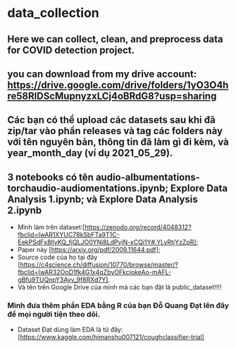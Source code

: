 # data_collection
## Here we can collect, clean, and preprocess data for COVID detection project.
## you can download from my drive account: https://drive.google.com/drive/folders/1yO3O4hre58RlDScMupnyzxLCj4oBRdG8?usp=sharing
## Các bạn có thể upload các datasets sau khi đã zip/tar vào phần releases và tag các folders này với tên nguyên bản, thông tin đã làm gì đi kèm, và year_month_day (ví dụ 2021_05_29).
## 3 notebooks có tên audio-albumentations-torchaudio-audiomentations.ipynb; Explore Data Analysis 1.ipynb; và Explore Data Analysis 2.ipynb 
* Mình làm trên dataset:[https://zenodo.org/record/4048312?fbclid=IwAR1XYUC78kSbFTa9T1C-EekPSdFx8llyKQ_fjQLJO0YNi8LdPvjN-xCQi1Y#.YLyRtjYzZpR]; 
* Paper này [https://arxiv.org/pdf/2009.11644.pdf]; 
* Source code của họ tại đây [https://c4science.ch/diffusion/10770/browse/master/?fbclid=IwAR32OoD1fk4G1x4qZbyOFkcjokeAo-mAFL-gBfu9TUQnpY3Ayv_9f8RXd7Y]. 
* Và tên trên Google Drive của mình mà các bạn đặt là public_dataset!!!!
### Mình đưa thêm phần EDA bằng R của bạn Đỗ Quang Đạt lên đây để mọi người tiện theo dõi. 
* Dataset Đạt dùng làm EDA là từ đây: [https://www.kaggle.com/himanshu007121/coughclassifier-trial]


